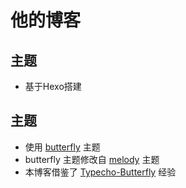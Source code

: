 # 他的博客

## 主题
- 基于Hexo搭建

## 主题
- 使用 [butterfly](https://github.com/jerryc127/hexo-theme-butterfly) 主题
- butterfly 主题修改自 [melody](https://github.com/Molunerfinn/hexo-theme-melody) 主题
- 本博客借鉴了 [Typecho-Butterfly](https://github.com/wehaox/Typecho-Butterfly) 经验
